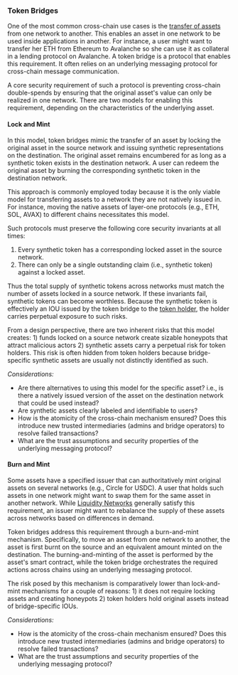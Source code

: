 ### Token Bridges
One of the most common cross-chain use cases is the [transfer of assets](../../01intro/introduction.md#types-of-crosschain-interaction) from one network to another. This enables an asset in one network to be used inside applications in another. For instance, a user might want to transfer her ETH from Ethereum to Avalanche so she can use it as collateral in a lending protocol on Avalanche. A token bridge is a protocol that enables this requirement. It often relies on an underlying messaging protocol for cross-chain message communication. 

A core security requirement of such a protocol is preventing cross-chain double-spends by ensuring that the original asset's value can only be realized in one network. There are two models for enabling this requirement, depending on the characteristics of the underlying asset.

#### Lock and Mint
In this model, token bridges mimic the transfer of an asset by locking the original asset in the source network and issuing synthetic representations on the destination. The original asset remains encumbered for as long as a synthetic token exists in the destination network. A user can redeem the original asset by burning the corresponding synthetic token in the destination network. 

This approach is commonly employed today because it is the only viable model for transferring assets to a network they are not natively issued in. For instance, moving the native assets of layer-one protocols (e.g., ETH, SOL, AVAX) to different chains necessitates this model. 

Such protocols must preserve the following core security invariants at all times:

1. Every synthetic token has a corresponding locked asset in the source network.
1. There can only be a single outstanding claim (i.e., synthetic token) against a locked asset.  

Thus the total supply of synthetic tokens across networks must match the number of assets locked in a source network. If these invariants fail, synthetic tokens can become worthless. Because the synthetic token is effectively an IOU issued by the token bridge to the [token holder](../../10stakeholders/stakeholders.md#stakeholders), the holder carries perpetual exposure to such risks. 

From a design perspective, there are two inherent risks that this model creates: 1) funds locked on a source network create sizable honeypots that attract malicious actors 2) synthetic assets carry a perpetual risk for token holders. This risk is often hidden from token holders because bridge-specific synthetic assets are usually not distinctly identified as such. 

*Considerations:*

- Are there alternatives to using this model for the specific asset? i.e., is there a natively issued version of the asset on the destination network that could be used instead?
- Are synthetic assets clearly labeled and identifiable to users?
- How is the atomicity of the cross-chain mechanism ensured? Does this introduce new trusted intermediaries (admins and bridge operators) to resolve failed transactions? 
- What are the trust assumptions and security properties of the underlying messaging protocol?

#### Burn and Mint 

Some assets have a specified issuer that can authoritatively mint original assets on several networks (e.g., Circle for USDC). A user that holds such assets in one network might want to swap them for the same asset in another network. While [Liquidity Networks]() generally satisfy this requirement, an issuer might want to rebalance the supply of these assets across networks based on differences in demand.  

Token bridges address this requirement through a burn-and-mint mechanism. Specifically, to move an asset from one network to another, the asset is first burnt on the source and an equivalent amount minted on the destination. The burning-and-minting of the asset is performed by the asset's smart contract, while the token bridge orchestrates the required actions across chains using an underlying messaging protocol.

The risk posed by this mechanism is comparatively lower than lock-and-mint mechanisms for a couple of reasons: 1) it does not require locking assets and creating honeypots 2) token holders hold original assets instead of bridge-specific IOUs.  

*Considerations:*

- How is the atomicity of the cross-chain mechanism ensured? Does this introduce new trusted intermediaries (admins and bridge operators) to resolve failed transactions? 
- What are the trust assumptions and security properties of the underlying messaging protocol?
